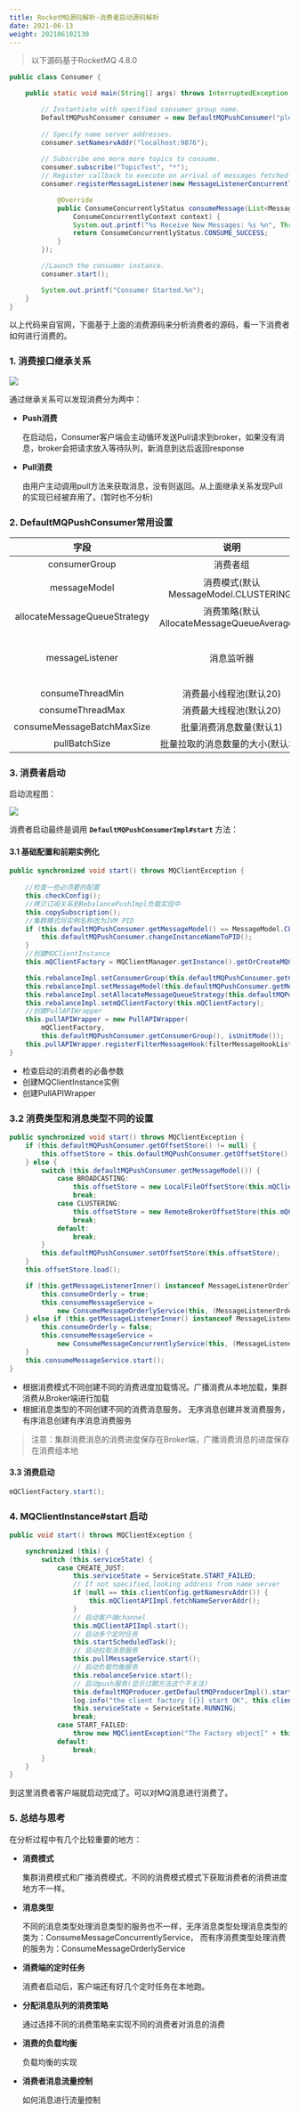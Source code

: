 ```yaml
---
title: RocketMQ源码解析-消费者启动源码解析
date: 2021-06-13
weight: 202106102130
---
```


> 以下源码基于RocketMQ 4.8.0

```java
public class Consumer {

    public static void main(String[] args) throws InterruptedException, MQClientException {

        // Instantiate with specified consumer group name.
        DefaultMQPushConsumer consumer = new DefaultMQPushConsumer("please_rename_unique_group_name");
         
        // Specify name server addresses.
        consumer.setNamesrvAddr("localhost:9876");
        
        // Subscribe one more more topics to consume.
        consumer.subscribe("TopicTest", "*");
        // Register callback to execute on arrival of messages fetched from brokers.
        consumer.registerMessageListener(new MessageListenerConcurrently() {

            @Override
            public ConsumeConcurrentlyStatus consumeMessage(List<MessageExt> msgs,
                ConsumeConcurrentlyContext context) {
                System.out.printf("%s Receive New Messages: %s %n", Thread.currentThread().getName(), msgs);
                return ConsumeConcurrentlyStatus.CONSUME_SUCCESS;
            }
        });

        //Launch the consumer instance.
        consumer.start();

        System.out.printf("Consumer Started.%n");
    }
}
```

以上代码来自官网，下面基于上面的消费源码来分析消费者的源码，看一下消费者如何进行消费的。

### 1.  消费接口继承关系

![](https://github.com/mxsm/picture/blob/main/rocketmq/MQConsumerExtends.png?raw=true)

通过继承关系可以发现消费分为两中：

- **Push消费**

  在启动后，Consumer客户端会主动循环发送Pull请求到broker，如果没有消息，broker会把请求放入等待队列，新消息到达后返回response

- **Pull消费**

  由用户主动调用pull方法来获取消息，没有则返回。从上面继承关系发现Pull的实现已经被弃用了。(暂时也不分析)

### 2. DefaultMQPushConsumer常用设置

|             字段             |                    说明                     |                             备注                             |
| :--------------------------: | :-----------------------------------------: | :----------------------------------------------------------: |
|        consumerGroup         |                  消费者组                   |                                                              |
|         messageModel         |    消费模式(默认MessageModel.CLUSTERING)    |      消费集群模式(CLUSTERING)和广播播模式(BROADCASTING)      |
| allocateMessageQueueStrategy | 消费策略(默认AllocateMessageQueueAveragely) |      AllocateMessageQueueStrategy接口有五个实现在MQ里面      |
|       messageListener        |                 消息监听器                  | MessageListenerConcurrently和MessageListenerOrderly<br />消息监听器对于无序消息用第一个，有序消息用第二个 |
|       consumeThreadMin       |           消费最小线程池(默认20)            |                                                              |
|       consumeThreadMax       |           消费最大线程池(默认20)            |                                                              |
|  consumeMessageBatchMaxSize  |           批量消费消息数量(默认1)           |                                                              |
|        pullBatchSize         |      批量拉取的消息数量的大小(默认32)       |                                                              |

### 3. 消费者启动

启动流程图：

![](https://github.com/mxsm/picture/blob/main/rocketmq/MQ%E6%B6%88%E8%B4%B9%E8%80%85%E5%90%AF%E5%8A%A8%E6%B5%81%E7%A8%8B%E5%9B%BE.png?raw=true)

消费者启动最终是调用 **`DefaultMQPushConsumerImpl#start`** 方法：

#### 3.1 基础配置和前期实例化

```java
public synchronized void start() throws MQClientException {
    
    //检查一些必须要的配置
    this.checkConfig();
	//拷贝订阅关系到RebalancePushImpl负载实现中
    this.copySubscription();
	//集群模式将实例名称改为JVM PID
    if (this.defaultMQPushConsumer.getMessageModel() == MessageModel.CLUSTERING) {
        this.defaultMQPushConsumer.changeInstanceNameToPID();
    }
	//创建MQClientInstance
    this.mQClientFactory = MQClientManager.getInstance().getOrCreateMQClientInstance(this.defaultMQPushConsumer, this.rpcHook);

    this.rebalanceImpl.setConsumerGroup(this.defaultMQPushConsumer.getConsumerGroup());
    this.rebalanceImpl.setMessageModel(this.defaultMQPushConsumer.getMessageModel());
    this.rebalanceImpl.setAllocateMessageQueueStrategy(this.defaultMQPushConsumer.getAllocateMessageQueueStrategy());
    this.rebalanceImpl.setmQClientFactory(this.mQClientFactory);
	//创建PullAPIWrapper
    this.pullAPIWrapper = new PullAPIWrapper(
        mQClientFactory,
        this.defaultMQPushConsumer.getConsumerGroup(), isUnitMode());
    this.pullAPIWrapper.registerFilterMessageHook(filterMessageHookList);
} 

```

- 检查启动的消费者的必备参数
- 创建MQClientInstance实例
- 创建PullAPIWrapper

### 3.2  消费类型和消息类型不同的设置

```java
public synchronized void start() throws MQClientException {
    if (this.defaultMQPushConsumer.getOffsetStore() != null) {
        this.offsetStore = this.defaultMQPushConsumer.getOffsetStore();
    } else {
        switch (this.defaultMQPushConsumer.getMessageModel()) {
            case BROADCASTING:
                this.offsetStore = new LocalFileOffsetStore(this.mQClientFactory, this.defaultMQPushConsumer.getConsumerGroup());
                break;
            case CLUSTERING:
                this.offsetStore = new RemoteBrokerOffsetStore(this.mQClientFactory, this.defaultMQPushConsumer.getConsumerGroup());
                break;
            default:
                break;
        }
        this.defaultMQPushConsumer.setOffsetStore(this.offsetStore);
    }
    this.offsetStore.load();

    if (this.getMessageListenerInner() instanceof MessageListenerOrderly) {
        this.consumeOrderly = true;
        this.consumeMessageService =
            new ConsumeMessageOrderlyService(this, (MessageListenerOrderly) this.getMessageListenerInner());
    } else if (this.getMessageListenerInner() instanceof MessageListenerConcurrently) {
        this.consumeOrderly = false;
        this.consumeMessageService =
            new ConsumeMessageConcurrentlyService(this, (MessageListenerConcurrently) this.getMessageListenerInner());
    }
    this.consumeMessageService.start();
}
```

- 根据消费模式不同创建不同的消费进度加载情况。广播消费从本地加载，集群消费从Broker端进行加载
- 根据消息类型的不同创建不同的消费消息服务。 无序消息创建并发消费服务，有序消息创建有序消息消费服务

> 注意：集群消费消息的消费进度保存在Broker端，广播消费消息的进度保存在消费组本地

#### 3.3 消费启动

```java
mQClientFactory.start();
```

### 4. MQClientInstance#start 启动

```java
public void start() throws MQClientException {

    synchronized (this) {
        switch (this.serviceState) {
            case CREATE_JUST:
                this.serviceState = ServiceState.START_FAILED;
                // If not specified,looking address from name server
                if (null == this.clientConfig.getNamesrvAddr()) {
                    this.mQClientAPIImpl.fetchNameServerAddr();
                }
                // 启动客户端channel
                this.mQClientAPIImpl.start();
                // 启动多个定时任务
                this.startScheduledTask();
                // 启动拉取消息服务
                this.pullMessageService.start();
                // 启动负载均衡服务
                this.rebalanceService.start();
                // 启动push服务(显示过期方法这个不关注)
                this.defaultMQProducer.getDefaultMQProducerImpl().start(false);
                log.info("the client factory [{}] start OK", this.clientId);
                this.serviceState = ServiceState.RUNNING;
                break;
            case START_FAILED:
                throw new MQClientException("The Factory object[" + this.getClientId() + "] has been created before, and failed.", null);
            default:
                break;
        }
    }
}
```

到这里消费者客户端就启动完成了。可以对MQ消息进行消费了。

### 5. 总结与思考

在分析过程中有几个比较重要的地方：

- **消费模式**

  集群消费模式和广播消费模式，不同的消费模式模式下获取消费者的消费进度地方不一样。

- **消息类型**

  不同的消息类型处理消息类型的服务也不一样，无序消息类型处理消息类型的类为：ConsumeMessageConcurrentlyService， 而有序消费类型处理消费的服务为：ConsumeMessageOrderlyService

- **消费端的定时任务**

  消费者启动后，客户端还有好几个定时任务在本地跑。

- **分配消息队列的消费策略**

  通过选择不同的消费策略来实现不同的消费者对消息的消费

- **消费的负载均衡**

  负载均衡的实现

- **消费者消息流量控制**

  如何消息进行流量控制
